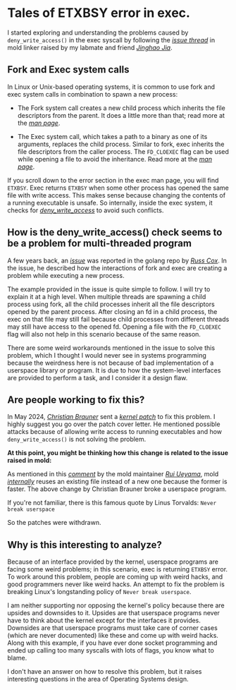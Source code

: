 # Tales of ETXBSY error in exec.

I started exploring and understanding the problems caused by `deny_write_access()` in the exec syscall by following the *[issue thread](https://github.com/rui314/mold/issues/1361)* in mold linker raised by my labmate and friend *[Jinghao Jia](https://jinghao-jia.github.io/)*.


## Fork and Exec system calls

In Linux or Unix-based operating systems, it is common to use fork and exec system calls in combination to spawn a new process:

- The Fork system call creates a new child process which inherits the file descriptors from the parent. It does a little more than that; read more at the *[man page](https://man7.org/linux/man-pages/man2/fork.2.html)*.

- The Exec system call, which takes a path to a binary as one of its arguments, replaces the child process. Similar to fork, exec inherits the file descriptors from the caller process. The `FD_CLOEXEC` flag can be used while opening a file to avoid the inheritance. Read more at the *[man page](https://man7.org/linux/man-pages/man2/execve.2.html)*. 

If you scroll down to the error section in the exec man page, you will find `ETXBSY`. Exec returns `ETXBSY` when some other process has opened the same file with write access. This makes sense because changing the contents of a running executable is unsafe. So internally, inside the exec system, it checks for *[deny_write_access](https://elixir.bootlin.com/linux/v6.13.2/source/fs/exec.c#L915)* to avoid such conflicts.


## How is the deny_write_access() check seems to be a problem for multi-threaded program

A few years back, an *[issue](https://github.com/golang/go/issues/22315)* was reported in the golang repo by *[Russ Cox](https://github.com/rsc)*. In the issue, he described how the interactions of fork and exec are creating a problem while executing a new process.

The example provided in the issue is quite simple to follow. I will try to explain it at a high level. When multiple threads are spawning a child process using fork, all the child processes inherit all the file descriptors opened by the parent process. After closing an fd in a child process, the exec on that file may still fail because child processes from different threads may still have access to the opened fd. Opening a file with the `FD_CLOEXEC` flag will also not help in this scenario because of the same reason.

There are some weird workarounds mentioned in the issue to solve this problem, which I thought I would never see in systems programming because the weirdness here is not because of bad implementation of a userspace library or program. It is due to how the system-level interfaces are provided to perform a task, and I consider it a design flaw.

## Are people working to fix this?

In May 2024, *[Christian Brauner](https://github.com/brauner)* sent a *[kernel patch](https://git.kernel.org/pub/scm/linux/kernel/git/torvalds/linux.git/commit/?id=2a010c412853)* to fix this problem. I highly suggest you go over the patch cover letter. He mentioned possible attacks because of allowing write access to running executables and how `deny_write_access()` is not solving the problem.

**At this point, you might be thinking how this change is related to the issue raised in mold:**

As mentioned in this *[comment](https://github.com/rui314/mold/issues/1361#issuecomment-2439427338)* by the mold maintainer *[Rui Ueyama](https://github.com/rui314)*, mold *[internally](https://github.com/rui314/mold/blob/143d447a66fcb03ace1debf92cc10e5ccd0b9f8f/src/output-file-unix.cc#L19)* reuses an existing file instead of a new one because the former is faster. The above change by Christian Brauner broke a userspace program.

If you're not familiar, there is this famous quote by Linus Torvalds:
`Never break userspace`

So the patches were withdrawn.

## Why is this interesting to analyze?

Because of an interface provided by the kernel, userspace programs are facing some weird problems; in this scenario, exec is returning `ETXBSY` error. To work around this problem, people are coming up with weird hacks, and good programmers never like weird hacks. An attempt to fix the problem is breaking Linux's longstanding policy of `Never break userspace`.

I am neither supporting nor opposing the kernel's policy because there are upsides and downsides to it. Upsides are that userspace programs never have to think about the kernel except for the interfaces it provides. Downsides are that userspace programs must take care of corner cases (which are never documented) like these and come up with weird hacks. Along with this example, if you have ever done socket programming and ended up calling too many syscalls with lots of flags, you know what to blame. 

I don't have an answer on how to resolve this problem, but it raises interesting questions in the area of Operating Systems design.